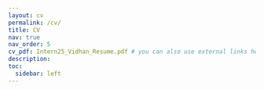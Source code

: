 ```yaml
---
layout: cv
permalink: /cv/
title: CV
nav: true
nav_order: 5
cv_pdf: Intern25_Vidhan_Resume.pdf # you can also use external links here
description: 
toc:
  sidebar: left
---
```

